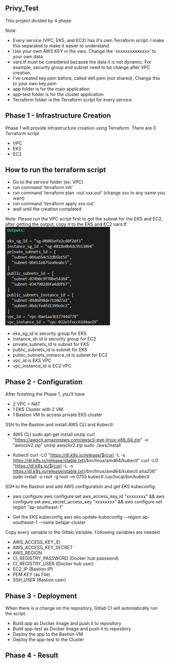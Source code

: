## Privy_Test
This project divided by 4 phase

Note:
- Every service (VPC, EKS, and EC2) has it's own Terraform script. I make this separated to make it easier to understand.
- Use your own AWS KEY in the vars. Change the 'xxxxxxxxxxxxxx' to your own data.
- vars.tf must be considered because the data it is not dynamic. For example, security group and subnet need to be change after VPC creation.
- I've created key.pem before, called dell.pem (not shared). Change this to your own key.pem
- app folder is for the main application
- app-test folder is for the cluster application
- Terraform folder is the Terraform script for every service

## Phase 1 - Infrastructure Creation
Phase 1 will provide infrastructure creation using Terraform.
There are 3 Terraform script
- VPC
- EKS
- EC2

## How to run the terraform script
- Go to the service folder (ex: VPC)
- run command 'terraform init'
- run command 'terraform plan -out xxx.out' (change xxx to any name you want)
- run command 'terraform apply xxx.out'
- wait until the creation completed

Note: Please run the VPC script first to get the subnet for the EKS and EC2, after getting the output, copy it to the EKS and EC2 vars.tf
![My Image](screenshot/vpc_output.png)
- eks_sg_id is security group for EKS
- instance_sh id is security group for EC2
- private_subnets_id is subnet for EKS
- public_subnets_id is subnet for EKS
- public_subnets_instance_id is subnet for EC2
- vpc_id is EKS VPC
- vpc_instance_id is EC2 VPC

## Phase 2 - Configuration
After finishing the Phase 1, you'll have
- 2 VPC + NAT
- 1 EKS Cluster with 2 VM
- 1 Bastion VM to access private EKS cluster

SSH to the Bastion and install AWS CLI and Kubectl:
- AWS CLI
sudo apt-get install unzip
curl "https://awscli.amazonaws.com/awscli-exe-linux-x86_64.zip" -o "awscliv2.zip"
unzip awscliv2.zip
sudo ./aws/install

- Kubectl
curl -LO "https://dl.k8s.io/release/$(curl -L -s https://dl.k8s.io/release/stable.txt)/bin/linux/amd64/kubectl"
curl -LO "https://dl.k8s.io/$(curl -L -s https://dl.k8s.io/release/stable.txt)/bin/linux/amd64/kubectl.sha256"
sudo install -o root -g root -m 0755 kubectl /usr/local/bin/kubectl

SSH to the Bastion and add AWS configuration and get EKS kubeconfig:
- aws configure
aws configure set aws_access_key_id "xxxxxxxx" && aws configure set aws_secret_access_key "xxxxxxxx" && aws configure set region "ap-southeast-1"

- Get the EKS kubeconfig
aws eks update-kubeconfig --region ap-southeast-1 --name belajar-cluster

Copy every variable to the Gitlab Variable. Following variables are needed
- AWS_ACCESS_KEY_ID
- AWS_ACCESS_KEY_SECRET
- AWS_REGION
- CI_REGISTRY_PASSWORD (Docker hub password)
- CI_REGISTRY_USER (Docker hub user)
- EC2_IP (Bastion IP)
- PEM.KEY (as File)
- SSH_USER (Bastion user)

## Phase 3 - Deployment
When there is a change on the repository, Gitlab CI will automatically run the script.
- Build app as Docker Image and push it to repository
- Build app-test as Docker Image and push it to repository
- Deploy the app to the Bastion VM
- Deploy the app-test to the Cluster

## Phase 4 - Result
